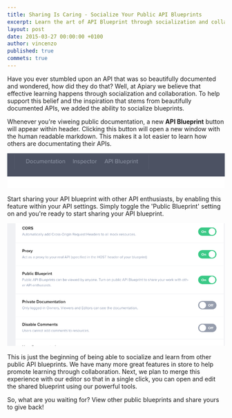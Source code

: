 ```yaml
---
title: Sharing Is Caring - Socialize Your Public API Blueprints
excerpt: Learn the art of API Blueprint through socialization and collaboration.
layout: post
date: 2015-03-27 00:00:00 +0100
author: vincenzo
published: true
commets: true
---
```


Have you ever stumbled upon an API that was so beautifully documented and wondered, how did they do that? Well, at Apiary we believe that effective learning happens through socialization and collaboration. To help support this belief and the inspiration that stems from beautifully documented APIs, we added the ability to socialize blueprints.

Whenever you're viweing public documentation, a new **API Blueprint** button will appear within header. Clicking this button will open a new window with the human readable markdown. This makes it a lot easier to learn how others are documentating their APIs.

<img src="/images/2015-02-18-ApiBlueprint-button/apiblueprintbutton.png" />

Start sharing your API blueprint with other API enthusiasts, by enabling this feature within your API settings. Simply toggle the 'Public Blueprint' setting on and you're ready to start sharing your API blueprint.

<img src="/images/2015-02-18-ApiBlueprint-button/settings.png" />

This is just the beginning of being able to socialize and learn from other public API blueprints. We have many more great features in store to help promote learning through collaboration. Next, we plan to merge this experience with our editor so that in a single click, you can open and edit the shared blueprint using our powerful tools.

So, what are you waiting for? View other public blueprints and share yours to give back!
